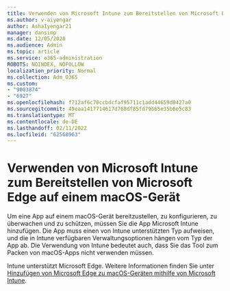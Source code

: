 ```yaml
---
title: Verwenden von Microsoft Intune zum Bereitstellen von Microsoft Edge auf einem macOS-Gerät
ms.author: v-aiyengar
author: AshaIyengar21
manager: dansimp
ms.date: 12/05/2020
ms.audience: Admin
ms.topic: article
ms.service: o365-administration
ROBOTS: NOINDEX, NOFOLLOW
localization_priority: Normal
ms.collection: Adm_O365
ms.custom:
- "9003874"
- "6927"
ms.openlocfilehash: f712af6c70ccbdcfaf95711c1add44659d0427a0
ms.sourcegitcommit: 49eaa1417714617d768df85fd79b65e35b6e5c83
ms.translationtype: MT
ms.contentlocale: de-DE
ms.lasthandoff: 02/11/2022
ms.locfileid: "62568963"
---
```

# <a name="use-microsoft-intune-to-deploy-microsoft-edge-to-a-macos-device"></a>Verwenden von Microsoft Intune zum Bereitstellen von Microsoft Edge auf einem macOS-Gerät

Um eine App auf einem macOS-Gerät bereitzustellen, zu konfigurieren, zu überwachen und zu schützen, müssen Sie die App Microsoft Intune hinzufügen. Die App muss einen von Intune unterstützten Typ aufweisen, und die in Intune verfügbaren Verwaltungsoptionen hängen vom Typ der App ab. Die Verwendung von Intune bedeutet auch, dass Sie das Tool zum Packen von macOS-Apps nicht verwenden müssen.

Intune unterstützt Microsoft Edge. Weitere Informationen finden Sie unter [Hinzufügen von Microsoft Edge zu macOS-Geräten mithilfe von Microsoft Intune](https://go.microsoft.com/fwlink/?linkid=2134949).